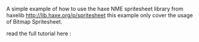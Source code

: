 A simple example of how to use the haxe NME spritesheet library from haxelib
http://lib.haxe.org/p/spritesheet
this example only cover the usage of Bitmap Spritesheet.

read the full tutorial here :